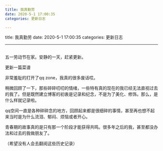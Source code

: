 ```yaml
---
title: 我真勤劳
date: 2020-5-1 17:00:35
categories: 更新日志

---
```

title: 我真勤劳
date: 2020-5-1 17:00:35
categories: 更新日志



---

## 

五一劳动节在家。安静的一天，赶紧更新。



更新一篇菜谱

非常羞耻的打开了qq zone，我真的很多废话哎。

稍微回顾了一下，那些碎碎叨叨的情绪，一些特有真的现在的我已经无法直视过去的我了。但是既然建立博客的初衷是记录和纪念，不是为了美化、修饰。那么，是什么样就记录啦。

qq空间一直是各种碎碎念的地方，回顾起来都是很细碎的事情，甚至再也想不起来当时是为什么流泪、郁闷、烦恼或者开心。

青春期的故事真的是只有那一个阶段才能获得共鸣。很多年之后的我，甚至都没办法和过去的我做朋友了。

（希望没有人会去翻阅这些历史记录）